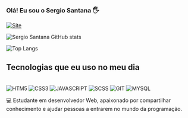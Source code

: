
### Olá! Eu sou o Sergio Santana 🖐️

[![Site](https://img.shields.io/website?label=devsergiosantana.com.br&style=for-the-badge&url=https://devsergiosantana.com.br/)](https://devsergiosantana.com.br)

![Sergio Santana GitHub stats](https://github-readme-stats.vercel.app/api?username=devserginhosantana&show_icons=true&theme=dark)

![Top Langs](https://github-readme-stats.vercel.app/api/top-langs/?username=devserginhosantana&layout=compact)


## Tecnologias que eu uso no meu dia 

<div style="display: inline-block"><br/>
  <img align="center" alt="HTM5" src="https://img.shields.io/badge/HTML5-E34F26?style=for-the-badge&logo=html5&logoColor=white" />
   <img align="center" alt="CSS3" src="https://img.shields.io/badge/CSS3-1572B6?style=for-the-badge&logo=css3&logoColor=white" />
   <img align="center" alt="JAVASCRIPT" src="https://img.shields.io/badge/JavaScript-323330?style=for-the-badge&logo=javascript&logoColor=F7DF1E" />
    <img align="center" alt="SCSS" src="https://img.shields.io/badge/Sass-CC6699?style=for-the-badge&logo=sass&logoColor=white" />
    <img align="center" alt="GIT" src="https://img.shields.io/badge/GIT-E44C30?style=for-the-badge&logo=git&logoColor=white" />
     <img align="center" alt="MYSQL" src="https://img.shields.io/badge/MySQL-005C84?style=for-the-badge&logo=mysql&logoColor=white" />
   
</div>
<br/>

💻 Estudante em desenvolvedor Web, apaixonado por compartilhar conhecimento e ajudar pessoas a entrarem no mundo da programação.







